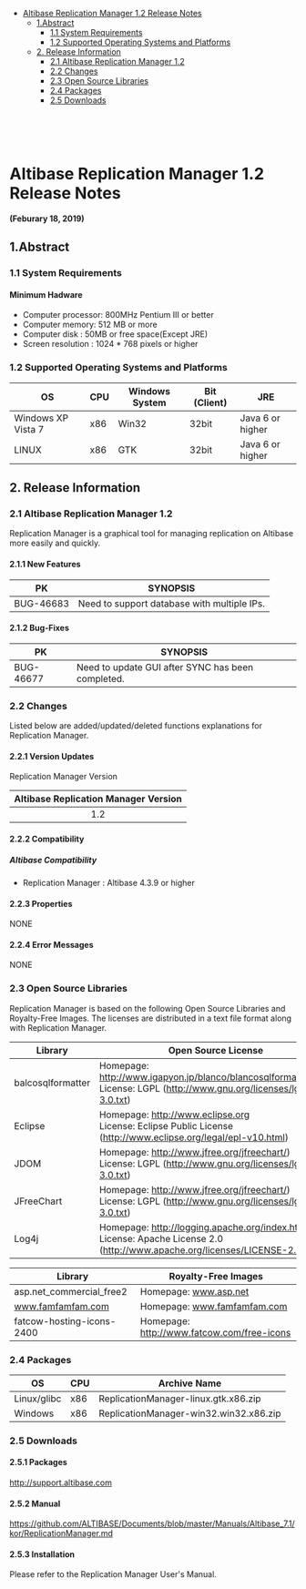

<!-- START doctoc generated TOC please keep comment here to allow auto update -->
<!-- DON'T EDIT THIS SECTION, INSTEAD RE-RUN doctoc TO UPDATE -->


- [Altibase Replication Manager 1.2 Release Notes](#altibase-replication-manager-12-release-notes)
  - [1.Abstract](#1abstract)
    - [1.1 System Requirements](#11-system-requirements)
    - [1.2 Supported Operating Systems and Platforms](#12-supported-operating-systems-and-platforms)
  - [2. Release Information](#2-release-information)
    - [2.1 Altibase Replication Manager 1.2](#21-altibase-replication-manager-12)
    - [2.2 Changes](#22-changes)
    - [2.3 Open Source Libraries](#23-open-source-libraries)
    - [2.4 Packages](#24-packages)
    - [2.5 Downloads](#25-downloads)

<!-- END doctoc generated TOC please keep comment here to allow auto update -->

</br>

</br>

</br>

Altibase Replication Manager 1.2 Release Notes
===============================

**(Feburary 18, 2019)**



1.Abstract
---------------

### 1.1 System Requirements

#### Minimum Hadware

* Computer processor: 800MHz Pentium III or better
* Computer memory: 512 MB or more
* Computer disk : 50MB or free space(Except JRE)
* Screen resolution : 1024 * 768 pixels or higher

### 1.2 Supported Operating Systems and Platforms

| OS                 | CPU  | Windows System | Bit (Client) | JRE              |
| ------------------ | ---- | -------------- | ------------ | ---------------- |
| Windows XP Vista 7 | x86  | Win32          | 32bit        | Java 6 or higher |
| LINUX              | x86  | GTK            | 32bit        | Java 6 or higher |

## 2. Release Information

### 2.1 Altibase Replication Manager 1.2

Replication Manager is a graphical tool for managing replication on Altibase more easily and quickly. 

#### 	2.1.1 New Features

| PK        | SYNOPSIS                                    |
| :---------: | :-------------------------------------------: |
| BUG-46683 | Need to support database with multiple IPs. |



#### 2.1.2  Bug-Fixes

| PK        | SYNOPSIS                                                     |
| --------- | ------------------------------------------------------------ |
| BUG-46677 | Need to update GUI after SYNC has been completed. |



### 2.2 Changes

Listed below are added/updated/deleted functions explanations for Replication Manager.

#### 2.2.1 Version Updates

Replication Manager Version

| Altibase Replication Manager Version |
| :----------------------------------: |
|                 1.2                  |



#### 2.2.2 Compatibility

##### Altibase Compatibility

- Replication Manager : Altibase 4.3.9 or higher

#### 2.2.3 Properties

NONE

#### 2.2.4 Error Messages

NONE

### 2.3 Open Source Libraries 

Replication Manager is based on the following Open Source Libraries and Royalty-Free Images. The
licenses are distributed in a text file format along with Replication Manager.

| Library           | Open Source License                                          |
| ----------------- | ------------------------------------------------------------ |
| balcosqlformatter | Homepage: http://www.igapyon.jp/blanco/blancosqlformatter.html </br>License: LGPL (http://www.gnu.org/licenses/lgpl-3.0.txt) |
| Eclipse           | Homepage: http://www.eclipse.org <br/>License: Eclipse Public License (http://www.eclipse.org/legal/epl-v10.html) |
| JDOM              | Homepage: http://www.jfree.org/jfreechart/) <br/>License: LGPL (http://www.gnu.org/licenses/lgpl-3.0.txt) |
| JFreeChart        | Homepage: http://www.jfree.org/jfreechart/) <br/>License: LGPL (http://www.gnu.org/licenses/lgpl-3.0.txt) |
| Log4j             | Homepage: http://logging.apache.org/index.html<br/>License: Apache License 2.0 (http://www.apache.org/licenses/LICENSE-2.0.txt) |

| Library                   | Royalty-Free Images                        |
| ------------------------- | ------------------------------------------ |
| asp.net_commercial_free2  | Homepage: www.asp.net                      |
| www.famfamfam.com         | Homepage: www.famfamfam.com                |
| fatcow-hosting-icons-2400 | Homepage: http://www.fatcow.com/free-icons |

### 2.4 Packages

| OS          | CPU  | Archive Name |
| ----------- | ---- | ------------ |
| Linux/glibc | x86  |      ReplicationManager-linux.gtk.x86.zip        |
| Windows     | x86  |     ReplicationManager-win32.win32.x86.zip         |

### 2.5 Downloads

#### 2.5.1 Packages

<http://support.altibase.com>

#### 2.5.2 Manual

https://github.com/ALTIBASE/Documents/blob/master/Manuals/Altibase_7.1/kor/ReplicationManager.md

#### 2.5.3 Installation

Please refer to the Replication Manager User's Manual.
